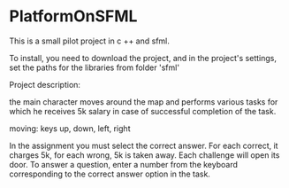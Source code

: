 # PlatformOnSFML


This is a small pilot project in c ++ and sfml.

To install, you need to download the project, and in the project's settings, set the paths for the libraries from folder 'sfml'

Project description:

the main character moves around the map and performs various tasks for which he receives 5k salary in case of successful completion of the task.

moving: keys up, down, left, right

In the assignment you must select the correct answer. 
For each correct, it charges 5k, for each wrong, 5k is taken away. Each challenge will open its door. To answer a question, enter a number from the keyboard corresponding to the correct answer option in the task.



